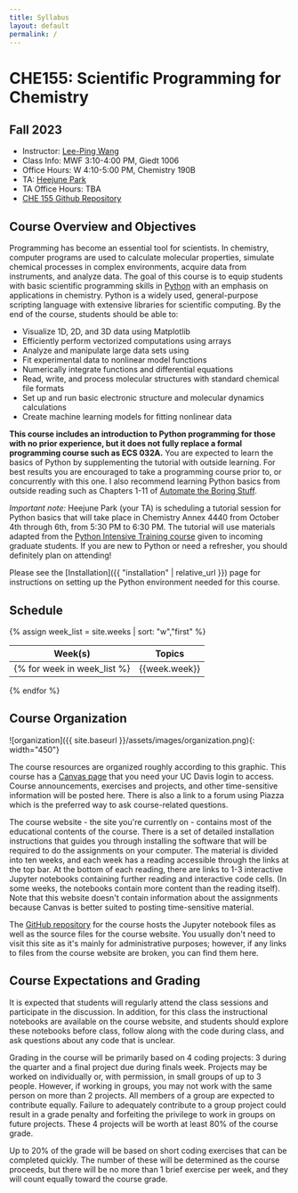```yaml
---
title: Syllabus
layout: default
permalink: /
---
```


# CHE155: Scientific Programming for Chemistry

## Fall 2023

- Instructor: [Lee-Ping Wang](mailto:leeping@ucdavis.edu)
- Class Info: MWF 3:10-4:00 PM, Giedt 1006
- Office Hours: W 4:10-5:00 PM, Chemistry 190B
- TA: [Heejune Park](mailto:heepark@ucdavis.edu)
- TA Office Hours: TBA
- [CHE 155 Github Repository](https://github.com/leeping/che155)

## Course Overview and Objectives

Programming has become an essential tool for scientists. In chemistry, computer programs are used to calculate molecular properties, simulate chemical processes in complex environments, acquire data from instruments, and analyze data. The goal of this course is to equip students with basic scientific programming skills in [Python](https://www.python.org) with an emphasis on applications in chemistry. Python is a widely used, general-purpose scripting language with extensive libraries for scientific computing. By the end of the course, students should be able to:

- Visualize 1D, 2D, and 3D data using Matplotlib
- Efficiently perform vectorized computations using arrays
- Analyze and manipulate large data sets using
- Fit experimental data to nonlinear model functions
- Numerically integrate functions and differential equations
- Read, write, and process molecular structures with standard chemical file formats
- Set up and run basic electronic structure and molecular dynamics calculations
- Create machine learning models for fitting nonlinear data

**This course includes an introduction to Python programming for those with no prior experience, but it does not fully replace a formal programming course such as ECS 032A.** You are expected to learn the basics of Python by supplementing the tutorial with outside learning. For best results you are encouraged to take a programming course prior to, or concurrently with this one. I also recommend learning Python basics from outside reading such as Chapters 1-11 of [Automate the Boring Stuff](https://automatetheboringstuff.com/).

*Important note:* Heejune Park (your TA) is scheduling a tutorial session for Python basics that will take place in Chemistry Annex 4440 from October 4th through 6th, from 5:30 PM to 6:30 PM. The tutorial will use materials adapted from the [Python Intensive Training course](https://ucdavisdatalab.github.io/python_intensive_training/chapters/index.html) given to incoming graduate students. If you are new to Python or need a refresher, you should definitely plan on attending!

Please see the [Installation]({{ "installation" | relative_url }}) page for instructions on setting up the Python environment needed for this course.

## Schedule
{% assign week_list = site.weeks | sort: "w","first" %}

| Week(s) | Topics |
| --- | --- |
{% for week in week_list %}| {{week.week}} | [{{week.pagetitle}}]({{ week.url | relative_url }}) |
{% endfor %}

## Course Organization
![organization]({{ site.baseurl }}/assets/images/organization.png){: width="450"}

The course resources are organized roughly according to this graphic. 
This course has a [Canvas page](https://canvas.ucdavis.edu/courses/802399) that you need your UC Davis login to access.
Course announcements, exercises and projects, and other time-sensitive information will be posted here.
There is also a link to a forum using Piazza which is the preferred way to ask course-related questions.

The course website - the site you're currently on - contains most of the educational contents of the course.
There is a set of detailed installation instructions that guides you through installing the software that will be required to do the assignments on your computer.
The material is divided into ten weeks, and each week has a reading accessible through the links at the top bar.
At the bottom of each reading, there are links to 1-3 interactive Jupyter notebooks containing further reading and interactive code cells.
(In some weeks, the notebooks contain more content than the reading itself).
Note that this website doesn't contain information about the assignments because Canvas is better suited to posting time-sensitive material.

The [GitHub repository](https://github.com/leeping/che155) for the course hosts the Jupyter notebook files as well as the source files for the course website. 
You usually don't need to visit this site as it's mainly for administrative purposes; however, if any links to files from the course website are broken, you can find them here.

## Course Expectations and Grading

It is expected that students will regularly attend the class sessions and participate in the discussion. In addition, for this class the instructional notebooks are available on the course website, and students should explore these notebooks before class, follow along with the code during class, and ask questions about any code that is unclear.

Grading in the course will be primarily based on 4 coding projects: 3 during the quarter and a final project due during finals week. Projects may be worked on individually or, with permission, in small groups of up to 3 people. However, if working in groups, you may not work with the same person on more than 2 projects. All members of a group are expected to contribute equally. Failure to adequately contribute to a group project could result in a grade penalty and forfeiting the privilege to work in groups on future projects.
These 4 projects will be worth at least 80% of the course grade.

Up to 20% of the grade will be based on short coding exercises that can be completed quickly.
The number of these will be determined as the course proceeds, but there will be no more than 1 brief exercise per week, and they will count equally toward the course grade.
